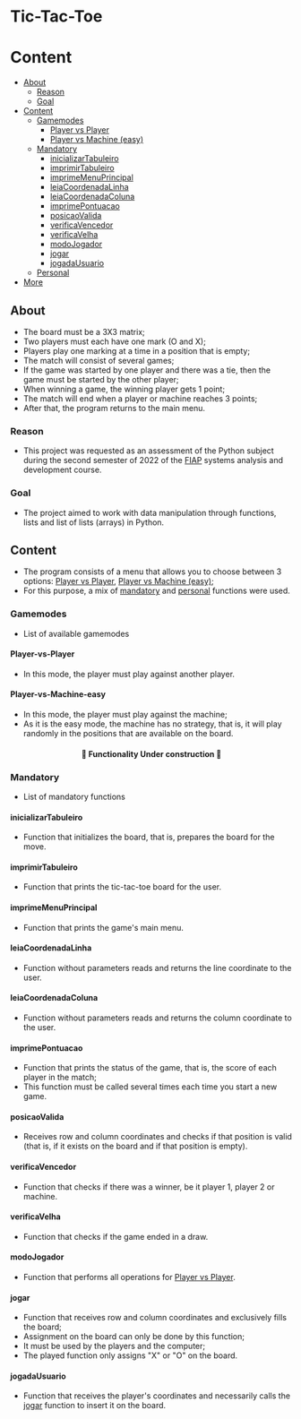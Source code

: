 # Tic-Tac-Toe

# Content
* [About](#about)
    * [Reason](#Reason)
    * [Goal](#Goal)
* [Content](#Content)
    * [Gamemodes](#Gamemodes)
        * [Player vs Player](#Player-vs-Player)
        * [Player vs Machine (easy)](#Player-vs-Machine-easy)
    * [Mandatory](#Mandatory)
        * [inicializarTabuleiro](#inicializarTabuleiro)
        * [imprimirTabuleiro](#imprimirTabuleiro)
        * [imprimeMenuPrincipal](#imprimeMenuPrincipal)
        * [leiaCoordenadaLinha](#leiaCoordenadaLinha)
        * [leiaCoordenadaColuna](#leiaCoordenadaColuna)
        * [imprimePontuacao](#imprimePontuacao)
        * [posicaoValida](#posicaoValida)
        * [verificaVencedor](#verificaVencedor)
        * [verificaVelha](#verificaVelha)
        * [modoJogador](#modoJogador)
        * [jogar](#jogar)
        * [jogadaUsuario](#jogadaUsuario)    
    * [Personal](#Personal)
* [More](#more)    


## About
* The board must be a 3X3 matrix;
* Two players must each have one mark (O and X);
* Players play one marking at a time in a position that is empty;
* The match will consist of several games;
* If the game was started by one player and there was a tie, then the game must be started by the other player;
* When winning a game, the winning player gets 1 point;
* The match will end when a player or machine reaches 3 points;
* After that, the program returns to the main menu.
### Reason
* This project was requested as an assessment of the Python subject during the second semester of 2022 of the [FIAP](https://www.fiap.com.br/?msclkid=21318f39943217618b84ec01f5bc0435) systems analysis and development course.

### Goal
* The project aimed to work with data manipulation through functions, lists and list of lists (arrays) in Python.

## Content
* The program consists of a menu that allows you to choose between 3 options: [Player vs Player](#Player-vs-Player), [Player vs Machine (easy)](#Player-vs-Machine-easy);
* For this purpose, a mix of [mandatory](#Mandatory) and [personal](#Personal) functions were used.

### Gamemodes
* List of available gamemodes

#### Player-vs-Player
* In this mode, the player must play against another player.

#### Player-vs-Machine-easy
* In this mode, the player must play against the machine;
* As it is the easy mode, the machine has no strategy, that is, it will play randomly in the positions that are available on the board.
<h4 align="center">
        🚧 Functionality Under construction 🚧
</h4>

### Mandatory
* List of mandatory functions

#### inicializarTabuleiro
* Function that initializes the board, that is, prepares the board for the move.

#### imprimirTabuleiro
* Function that prints the tic-tac-toe board for the user.

#### imprimeMenuPrincipal
* Function that prints the game's main menu.

#### leiaCoordenadaLinha
* Function without parameters reads and returns the line coordinate to the user.

#### leiaCoordenadaColuna
* Function without parameters reads and returns the column coordinate to the user.

#### imprimePontuacao
* Function that prints the status of the game, that is, the score of each player in the match;
* This function must be called several times each time you start a new game.

#### posicaoValida
* Receives row and column coordinates and checks if that position is valid (that is, if it exists on the board and if that position is empty).

#### verificaVencedor
* Function that checks if there was a winner, be it player 1, player 2 or machine.

#### verificaVelha
* Function that checks if the game ended in a draw.

#### modoJogador
* Function that performs all operations for [Player vs Player](#Player-vs-Player).

#### jogar
* Function that receives row and column coordinates and exclusively fills the board;
* Assignment on the board can only be done by this function;
* It must be used by the players and the computer;
* The played function only assigns "X" or "O" on the board.

#### jogadaUsuario
* Function that receives the player's coordinates and necessarily calls the [jogar](#jogar) function to insert it on the board.



<!--<h4 align="center">
        🚧 READ.ME Under construction 🚧
    </h4>-->
